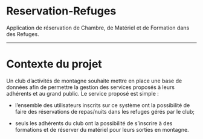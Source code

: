 # Reservation-Refuges
Application de réservation de Chambre, de Matériel et de Formation dans des Refuges.

--- 

#  Contexte du projet

 Un club d’activités de montagne souhaite mettre en place une base de données afin de permettre la gestion des
 services proposés à leurs adhérents et au grand public. Le service proposé est simple :
 
 * l’ensemble des utilisateurs inscrits sur ce système ont la possibilité de faire des réservations de repas/nuits
 dans les refuges gérés par le club;

 * seuls les adhérents du club ont la possibilité de s’inscrire à des formations et de réserver du matériel pour
 leurs sorties en montagne.
